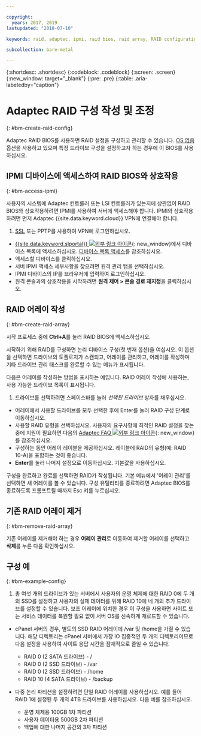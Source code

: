 ```yaml
---

copyright:
  years: 2017, 2019
lastupdated: "2018-07-10"

keywords: raid, adaptec, ipmi, raid bios, raid array, RAID configuration

subcollection: bare-metal

---
```


{:shortdesc: .shortdesc}
{:codeblock: .codeblock}
{:screen: .screen}
{:new_window: target="_blank"}
{:pre: .pre}
{:table: .aria-labeledby="caption"}

# Adaptec RAID 구성 작성 및 조정
{: #bm-create-raid-config}

Adaptec RAID BIOS를 사용하면 RAID 설정을 구성하고 관리할 수 있습니다. [OS 없음](/docs/bare-metal?topic=bare-metal-the-no-os-option) 옵션을 사용하고 있으며 특정 드라이브 구성을 설정하고자 하는 경우에 이 BIOS를 사용하십시오.

## IPMI 디바이스에 액세스하여 RAID BIOS와 상호작용
{: #bm-access-ipmi}

사용자의 시스템에 Adaptec 컨트롤러 또는 LSI 컨트롤러가 있는지에 상관없이 RAID BIOS와 상호작용하려면 IPMI를 사용하여 서버에 액세스해야 합니다. IPMI와 상호작용하려면 먼저 Adaptec {{site.data.keyword.cloud}} VPN에 연결해야 합니다.
1. [SSL](/docs/infrastructure/iaas-vpn?topic=VPN-setup-ssl-vpn-connections#setup-ssl-vpn-connections) 또는 PPTP를 사용하여 VPN에 로그인하십시오.
* [{{site.data.keyword.slportal}} ![외부 링크 아이콘](../icons/launch-glyph.svg "외부 링크 아이콘")](https://cloud.ibm.com/){: new_window}에서 디바이스 목록에 액세스하십시오. [디바이스 목록 액세스](/docs/infrastructure/vsi?topic=virtual-servers-managing-virtual-servers)를 참조하십시오.
* 액세스할 디바이스를 클릭하십시오.
* 서버 IPMI 액세스 세부사항을 찾으려면 원격 관리 탭을 선택하십시오.
* IPMI 디바이스의 IP를 브라우저에 입력하여 로그인하십시오.
* 원격 콘솔과의 상호작용을 시작하려면 **원격 제어 > 콘솔 경로 재지정**을 클릭하십시오.

## RAID 어레이 작성
{: #bm-create-raid-array}

시작 프로세스 중에 **Ctrl+A**를 눌러 RAID BIOS에 액세스하십시오.

시작하기 위해 RAID를 구성하면 논리 디바이스 구성(첫 번재 옵션)을 여십시오. 이 옵션을 선택하면 드라이브의 토폴로지가 스캔되고, 어레이를 관리하고, 어레이를 작성하며 기타 드라이브 관리 태스크를 완료할 수 있는 메뉴가 표시됩니다.

다음은 어레이를 작성하는 방법을 표시하는 예입니다. RAID 어레이 작성에 사용하는, 사용 가능한 드라이브 목록이 표시됩니다.

1. 드라이브를 선택하려면 스페이스바를 눌러 *선택된 드라이브* 상자를 채우십시오.
* 어레이에서 사용할 드라이브를 모두 선택한 후에 Enter를 눌러 RAID 구성 단계로 이동하십시오.
* 사용할 RAID 유형을 선택하십시오. 사용자의 요구사항에 최적인 RAID 설정을 찾는 중에 지원이 필요하면 다음의 [Adaptec FAQ ![외부 링크 아이콘](../icons/launch-glyph.svg "외부 링크 아이콘")](http://www.adaptec.com/en-us/_common/compatibility/_education/raid_level_compar_wp.htm){: new_window}를 참조하십시오.
* 구성하는 동안 어레이 레이블을 제공하십시오. 레이블에 RAID의 유형(예: RAID 10-A)을 포함하는 것이 좋습니다.
* **Enter**를 눌러 나머지 설정으로 이동하십시오. 기본값을 사용하십시오.

구성을 완료하고 완료를 선택하면 RAID가 작성됩니다. 기본 메뉴에서 '어레이 관리'를 선택하면 새 어레이를 볼 수 있습니다. 구성 유틸리티를 종료하려면 Adaptec BIOS를 종료하도록 프롬프트될 때까지 Esc 키를 누르십시오.

## 기존 RAID 어레이 제거
{: #bm-remove-raid-array}

기존 어레이를 제거해야 하는 경우 **어레이 관리**로 이동하여 제거할 어레이를 선택하고 **삭제**를 누른 다음 확인하십시오.

## 구성 예
{: #bm-example-config}

1. 총 여섯 개의 드라이브가 있는 서버에서 사용자의 운영 체제에 대한 RAID 0에 두 개의 SSD를 설정하고 사용자의 실제 데이터를 위해 RAID 10에 네 개의 추가 드라이브를 설정할 수 있습니다. 보조 어레이에 위치한 경우 이 구성을 사용하면 사이트 또는 서비스 데이터를 복원할 필요 없이 서버 OS를 신속하게 재로드할 수 있습니다.

* cPanel 서버의 경우, 별도의 SSD RAID 어레이에 /var 및 /home을 가질 수 있습니다. 해당 디렉토리는 cPanel 서버에서 가장 IO 집중적인 두 개의 디렉토리이므로 다음 설정을 사용하여 사이트 응답 시간을 잠재적으로 줄일 수 있습니다.
  * RAID 0 (2 SATA 드라이브) - /
  * RAID 0 (2 SSD 드라이브) - /var
  * RAID 0 (2 SSD 드라이브) - /home
  * RAID 10 (4 SATA 드라이브) - /backup

* 다중 논리 파티션을 설정하려면 단일 RAID 어레이를 사용하십시오. 예를 들어 RAID 1에 설정된 두 개의 4TB 드라이브를 사용하십시오. 다음 예를 참조하십시오.
  * 운영 체제용 100GB 1차 파티션
  * 사용자 데이터용 500GB 2차 파티션
  * 백업에 대한 나머지 공간의 3차 파티션